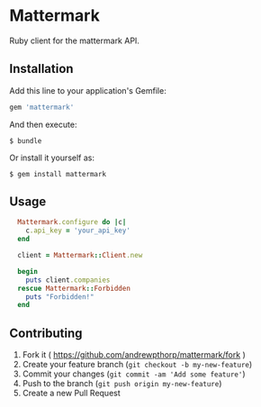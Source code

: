 # Mattermark

Ruby client for the mattermark API.

## Installation

Add this line to your application's Gemfile:

```ruby
gem 'mattermark'
```

And then execute:

    $ bundle

Or install it yourself as:

    $ gem install mattermark

## Usage

```ruby
  Mattermark.configure do |c|
    c.api_key = 'your_api_key'
  end

  client = Mattermark::Client.new

  begin
    puts client.companies
  rescue Mattermark::Forbidden
    puts "Forbidden!"
  end
```

## Contributing

1. Fork it ( https://github.com/andrewpthorp/mattermark/fork )
2. Create your feature branch (`git checkout -b my-new-feature`)
3. Commit your changes (`git commit -am 'Add some feature'`)
4. Push to the branch (`git push origin my-new-feature`)
5. Create a new Pull Request
